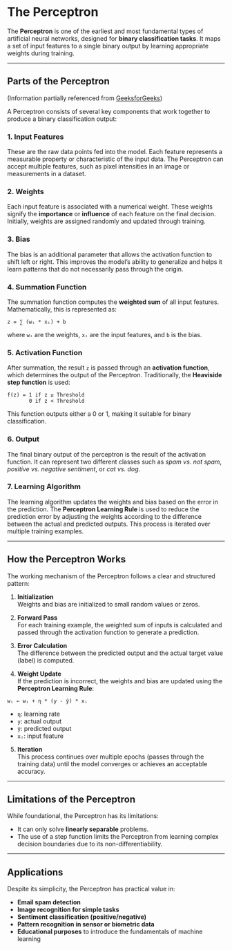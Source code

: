 # The Perceptron

The **Perceptron** is one of the earliest and most fundamental types of artificial neural networks, designed for **binary classification tasks**. It maps a set of input features to a single binary output by learning appropriate weights during training. 

---

## Parts of the Perceptron

(Information partially referenced from [GeeksforGeeks](https://www.geeksforgeeks.org/machine-learning/what-is-perceptron-the-simplest-artificial-neural-network/))

A Perceptron consists of several key components that work together to produce a binary classification output:

### 1. Input Features
These are the raw data points fed into the model. Each feature represents a measurable property or characteristic of the input data. The Perceptron can accept multiple features, such as pixel intensities in an image or measurements in a dataset.

### 2. Weights
Each input feature is associated with a numerical weight. These weights signify the **importance** or **influence** of each feature on the final decision. Initially, weights are assigned randomly and updated through training.

### 3. Bias
The bias is an additional parameter that allows the activation function to shift left or right. This improves the model’s ability to generalize and helps it learn patterns that do not necessarily pass through the origin.

### 4. Summation Function
The summation function computes the **weighted sum** of all input features. Mathematically, this is represented as:

```
z = ∑ (wᵢ * xᵢ) + b
```

where `wᵢ` are the weights, `xᵢ` are the input features, and `b` is the bias.

### 5. Activation Function
After summation, the result `z` is passed through an **activation function**, which determines the output of the Perceptron. Traditionally, the **Heaviside step function** is used:

```
f(z) = 1 if z ≥ Threshold  
       0 if z < Threshold
```

This function outputs either a 0 or 1, making it suitable for binary classification.

### 6. Output
The final binary output of the perceptron is the result of the activation function. It can represent two different classes such as *spam vs. not spam*, *positive vs. negative sentiment*, or *cat vs. dog*.

### 7. Learning Algorithm
The learning algorithm updates the weights and bias based on the error in the prediction. The **Perceptron Learning Rule** is used to reduce the prediction error by adjusting the weights according to the difference between the actual and predicted outputs. This process is iterated over multiple training examples.

---

## How the Perceptron Works

The working mechanism of the Perceptron follows a clear and structured pattern:

1. **Initialization**  
   Weights and bias are initialized to small random values or zeros.

2. **Forward Pass**  
   For each training example, the weighted sum of inputs is calculated and passed through the activation function to generate a prediction.

3. **Error Calculation**  
   The difference between the predicted output and the actual target value (label) is computed.

4. **Weight Update**  
   If the prediction is incorrect, the weights and bias are updated using the **Perceptron Learning Rule**:

```
wᵢ ← wᵢ + η * (y - ŷ) * xᵢ
```

- `η`: learning rate  
- `y`: actual output  
- `ŷ`: predicted output  
- `xᵢ`: input feature

5. **Iteration**  
   This process continues over multiple epochs (passes through the training data) until the model converges or achieves an acceptable accuracy.

---

## Limitations of the Perceptron

While foundational, the Perceptron has its limitations:

- It can only solve **linearly separable** problems.
- The use of a step function limits the Perceptron from learning complex decision boundaries due to its non-differentiability.

---

## Applications

Despite its simplicity, the Perceptron has practical value in:

- **Email spam detection**
- **Image recognition for simple tasks**
- **Sentiment classification (positive/negative)**
- **Pattern recognition in sensor or biometric data**
- **Educational purposes** to introduce the fundamentals of machine learning
